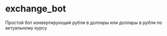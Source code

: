 # exchange_bot

Простой бот конвертирующий рубли в доллары или доллары в рубли по актуальному курсу
